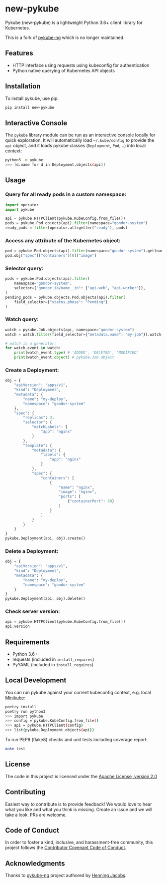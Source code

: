 new-pykube
=========

Pykube (new-pykube) is a lightweight Python 3.6+ client library for Kubernetes.

This is a fork of [pykube-ng](https://codeberg.org/hjacobs/pykube-ng) which is no longer maintained.


## Features

* HTTP interface using requests using kubeconfig for authentication
* Python native querying of Kubernetes API objects


## Installation

To install pykube, use pip:
```bash
pip install new-pykube
```


## Interactive Console

The `pykube` library module can be run as an interactive console locally for quick exploration.
It will automatically load `~/.kube/config` to provide the `api` object, and it loads pykube classes (`Deployment`, `Pod`, ..) into local context:

```bash
python3 -m pykube
>>> [d.name for d in Deployment.objects(api)]
```


## Usage


### Query for all ready pods in a custom namespace:

```python
import operator
import pykube

api = pykube.HTTPClient(pykube.KubeConfig.from_file())
pods = pykube.Pod.objects(api).filter(namespace="gondor-system")
ready_pods = filter(operator.attrgetter("ready"), pods)
```


### Access any attribute of the Kubernetes object:

```python
pod = pykube.Pod.objects(api).filter(namespace="gondor-system").get(name="my-pod")
pod.obj["spec"]["containers"][0]["image"]
```


### Selector query:

```python
pods = pykube.Pod.objects(api).filter(
    namespace="gondor-system",
    selector={"gondor.io/name__in": {"api-web", "api-worker"}},
)
pending_pods = pykube.objects.Pod.objects(api).filter(
    field_selector={"status.phase": "Pending"}
)
```


### Watch query:

```python
watch = pykube.Job.objects(api, namespace="gondor-system")
watch = watch.filter(field_selector={"metadata.name": "my-job"}).watch()

# watch is a generator:
for watch_event in watch:
    print(watch_event.type) # 'ADDED', 'DELETED', 'MODIFIED'
    print(watch_event.object) # pykube.Job object
```


### Create a Deployment:

```python
obj = {
    "apiVersion": "apps/v1",
    "kind": "Deployment",
    "metadata": {
        "name": "my-deploy",
        "namespace": "gondor-system"
    },
    "spec": {
        "replicas": 3,
        "selector": {
            "matchLabels": {
                "app": "nginx"
            }
        },
        "template": {
            "metadata": {
                "labels": {
                    "app": "nginx"
                }
            },
            "spec": {
                "containers": [
                    {
                        "name": "nginx",
                        "image": "nginx",
                        "ports": [
                            {"containerPort": 80}
                        ]
                    }
                ]
            }
        }
    }
}
pykube.Deployment(api, obj).create()
```


### Delete a Deployment:

```python
obj = {
    "apiVersion": "apps/v1",
    "kind": "Deployment",
    "metadata": {
        "name": "my-deploy",
        "namespace": "gondor-system"
    }
}
pykube.Deployment(api, obj).delete()
```


### Check server version:

```python
api = pykube.HTTPClient(pykube.KubeConfig.from_file())
api.version
```


## Requirements

* Python 3.6+
* requests (included in `install_requires`)
* PyYAML (included in `install_requires`)


## Local Development

You can run pykube against your current kubeconfig context, e.g. local [Minikube](https://github.com/kubernetes/minikube):

```bash
poetry install
poetry run python3
>>> import pykube
>>> config = pykube.KubeConfig.from_file()
>>> api = pykube.HTTPClient(config)
>>> list(pykube.Deployment.objects(api))
```

To run PEP8 (flake8) checks and unit tests including coverage report:

```bash
make test
```


## License

The code in this project is licensed under the [Apache License, version 2.0](./LICENSE)


## Contributing

Easiest way to contribute is to provide feedback! We would love to hear what you like and what you think is missing.
Create an issue and we will take a look. PRs are welcome.


## Code of Conduct

In order to foster a kind, inclusive, and harassment-free community, this project follows the [Contributor Covenant Code of Conduct](http://contributor-covenant.org/version/1/4/).

## Acknowledgments

Thanks to [pykube-ng](https://codeberg.org/hjacobs/pykube-ng) project authored
by [Henning Jacobs](https://github.com/hjacobs).
